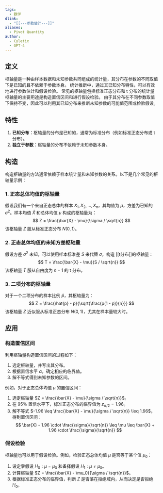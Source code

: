 ```yaml
---
tags:
  - 数学
dlink:
  - "[[---参数估计---]]"
aliases:
  - Pivot Quantity
author:
  - Cyletix
  - GPT-4
---
```

## 定义

枢轴量是一种由样本数据和未知参数共同组成的统计量，其分布在参数的不同取值下是已知的且不依赖于参数本身。
统计推断中，通过其已知分布特性，可以有效地进行参数估计和假设检验。
常见的枢轴量包括标准正态分布和 t 分布的统计量
枢轴量的主要用途是构造置信区间和进行假设检验。
由于其分布在不同参数取值下保持不变，因此可以利用其已知分布来推断未知参数的可能值范围或检验假设。

## 特性

1. **已知分布**：枢轴量的分布是已知的，通常为标准分布（例如标准正态分布或 t 分布）。
2. **独立于参数**：枢轴量的分布不依赖于未知参数本身。

## 构造

构造枢轴量的方法通常依赖于样本统计量和未知参数的关系。以下是几个常见的枢轴量示例：

### 1. 正态总体均值的枢轴量

假设我们有一个来自正态总体的样本 $X_1, X_2, \ldots, X_n$，其均值为 $\mu$，方差为已知的 $\sigma^2$。样本均值 $\bar{X}$ 和总体均值 $\mu$ 构成的枢轴量为：
$$
Z = \frac{\bar{X} - \mu}{\sigma / \sqrt{n}}
$$
该枢轴量 $Z$ 服从标准正态分布 $N(0, 1)$。

### 2. 正态总体均值的未知方差枢轴量

假设方差 $\sigma^2$ 未知，可以使用样本标准差 $S$ 来代替 $\sigma$，构造 [[t分布]]的枢轴量：
$$
T = \frac{\bar{X} - \mu}{S / \sqrt{n}}
$$
该枢轴量 $T$ 服从自由度为 $n-1$ 的 t 分布。

### 3. 二项分布的枢轴量

对于一个二项分布的样本比例 $\hat{p}$，其枢轴量为：
$$
Z = \frac{\hat{p} - p}{\sqrt{\frac{p(1 - p)}{n}}}
$$
该枢轴量 $Z$ 近似服从标准正态分布 $N(0, 1)$，尤其在样本量较大时。

## 应用

### 构造置信区间

利用枢轴量构造置信区间的过程如下：

1. 选定枢轴量，并写出其分布。
2. 根据置信水平 $\alpha$，确定相应的临界值。
3. 解不等式得到未知参数的区间。

例如，对于正态总体均值 $\mu$ 的置信区间：

1. 选定枢轴量 $Z = \frac{\bar{X} - \mu}{\sigma / \sqrt{n}}$。
2. 在 $95\%$ 置信水平下，标准正态分布的临界值为 $z_{\alpha/2} = 1.96$。
3. 解不等式 $-1.96 \leq \frac{\bar{X} - \mu}{\sigma / \sqrt{n}} \leq 1.96$，得到置信区间：
   $$
   \bar{X} - 1.96 \cdot \frac{\sigma}{\sqrt{n}} \leq \mu \leq \bar{X} + 1.96 \cdot \frac{\sigma}{\sqrt{n}}
   $$

### 假设检验

枢轴量也可以用于假设检验。例如，检验正态总体均值 $\mu$ 是否等于某个值 $\mu_0$：

1. 设定零假设 $H_0: \mu = \mu_0$ 和备择假设 $H_1: \mu \neq \mu_0$。
2. 计算枢轴量 $Z = \frac{\bar{X} - \mu_0}{\sigma / \sqrt{n}}$。
3. 根据标准正态分布的临界值，判断 $Z$ 是否落在拒绝域内，从而决定是否拒绝 $H_0$。
